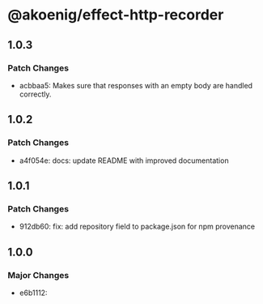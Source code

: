 # @akoenig/effect-http-recorder

## 1.0.3

### Patch Changes

- acbbaa5: Makes sure that responses with an empty body are handled correctly.

## 1.0.2

### Patch Changes

- a4f054e: docs: update README with improved documentation

## 1.0.1

### Patch Changes

- 912db60: fix: add repository field to package.json for npm provenance

## 1.0.0

### Major Changes

- e6b1112:
